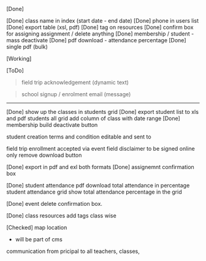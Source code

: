 [Done]

[Done] class name in index (start date - end date)
[Done] phone in users list
[Done] export table (xsl, pdf)
[Done] tag on resources
[Done] confirm box for assigning assignment / delete anything
[Done] membership / student - mass deactivate
[Done] pdf download - attendance percentage
[Done] single pdf (bulk)

[Working]

[ToDo]

> field trip acknowledgement (dynamic text)

> school signup / enrolment email (message)

--------

[Done] show up the classes in students grid 
[Done] export student list to xls and pdf 
students all grid add column of class with date range
[Done] membership build deactivate button 

student creation terms and condition editable and sent to 

field trip enrollment accepted via event 
field disclaimer to be signed online only remove download button

[Done] export in pdf and exl both formats
[Done] assignemnt confirmation box 

[Done] student attendance pdf download total attendance in percentage
student attendance grid show total attendance percentage in the grid 

[Done] event delete confirmation box.

[Done] class resources add tags class wise

[Checked] map location
- will be part of cms

communication from pricipal to all teachers, classes,